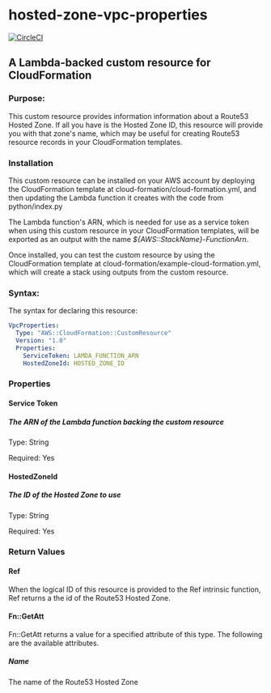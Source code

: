 # hosted-zone-vpc-properties

[![CircleCI](https://circleci.com/gh/RealSalmon/cloud-formation-hosted-zone-properties.svg?style=svg)](https://circleci.com/gh/RealSalmon/cloud-formation-hosted-zone-properties)

## A Lambda-backed custom resource for CloudFormation

### Purpose:

This custom resource provides information information about a Route53
Hosted Zone. If all you have is the Hosted Zone ID, this resource will provide 
you with that zone's name, which may be useful for creating Route53 resource
records in your CloudFormation templates.

### Installation
This custom resource can be installed on your AWS account by deploying the 
CloudFormation template at cloud-formation/cloud-formation.yml, and then 
updating the Lambda function it creates with the code from python/index.py

The Lambda function's ARN, which is needed for use as a service token when 
using this custom resource in your CloudFormation  templates, will be exported
as an output with the name _${AWS::StackName}-FunctionArn_.

Once installed, you can test the custom resource by using the CloudFormation
template at cloud-formation/example-cloud-formation.yml, which will create a 
stack using outputs from the custom resource.

### Syntax:

The syntax for declaring this resource:

```yaml
VpcProperties:
  Type: "AWS::CloudFormation::CustomResource"
  Version: "1.0"
  Properties:
    ServiceToken: LAMDA_FUNCTION_ARN
    HostedZoneId: HOSTED_ZONE_ID
```
### Properties

#### Service Token
##### The ARN of the Lambda function backing the custom resource

Type: String

Required: Yes

#### HostedZoneId
##### The ID of the Hosted Zone to use

Type: String

Required: Yes

### Return Values

#### Ref
When the logical ID of this resource is provided to the Ref intrinsic function, 
Ref returns a the id of the Route53 Hosted Zone.

#### Fn::GetAtt

Fn::GetAtt returns a value for a specified attribute of this type. The 
following are the available attributes.

##### Name

The name of the Route53 Hosted Zone

